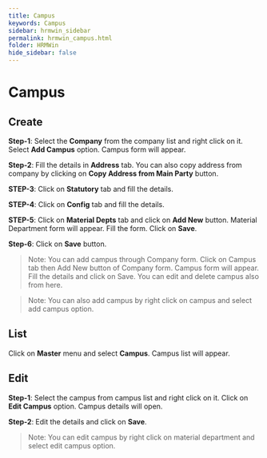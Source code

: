 ```yaml
---
title: Campus
keywords: Campus
sidebar: hrmwin_sidebar
permalink: hrmwin_campus.html
folder: HRMWin   
hide_sidebar: false
---
```


# **Campus**

## Create





**Step-1**: Select the **Company** from the company list and right click on it. Select **Add Campus** option. Campus form will appear.



**Step-2**: Fill the details in **Address** tab. You can also copy address from company by clicking on **Copy Address from Main Party** button.





**STEP-3**: Click on **Statutory** tab and fill the details.



**STEP-4**: Click on **Config** tab and fill the details.





**STEP-5**: Click on **Material Depts** tab and click on **Add New** button. Material Department form will appear. Fill the form. Click on **Save**.



**Step-6**: Click on **Save** button.





> Note: You can add campus through Company form. Click on Campus tab then Add New button of Company form. Campus form will appear. Fill the details and click on Save. You can edit and delete campus also from here.



> Note: You can also add campus by right click on campus and select add campus option.



## List



Click on **Master** menu and select **Campus**. Campus list will appear.





## Edit



**Step-1**: Select the campus from campus list and right click on it. Click on **Edit Campus** option. Campus details will open.





**Step-2**: Edit the details and click on **Save**.



> Note: You can edit campus by right click on material department and select edit campus option.
